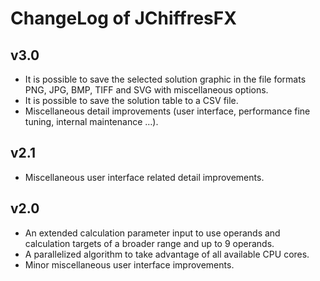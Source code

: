 # ChangeLog of JChiffresFX

## v3.0

*   It is possible to save the selected solution graphic in the file formats PNG, JPG, BMP, TIFF and SVG with miscellaneous options.
*   It is possible to save the solution table to a CSV file.
*   Miscellaneous detail improvements (user interface, performance fine tuning, internal maintenance …).

## v2.1

*   Miscellaneous user interface related detail improvements.

## v2.0

*   An extended calculation parameter input to use operands and calculation targets of a broader range and up to 9 operands.
*   A parallelized algorithm to take advantage of all available CPU cores.
*   Minor miscellaneous user interface improvements.
